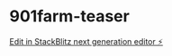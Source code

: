 # 901farm-teaser

[Edit in StackBlitz next generation editor ⚡️](https://stackblitz.com/~/github.com/yooooka/901farm-teaser)